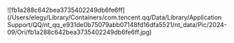 ![fb1a288c642bea3735402249db6fe6ff](/Users/elegy/Library/Containers/com.tencent.qq/Data/Library/Application Support/QQ/nt_qq_e931de0b75079abb07148fd16dfa5521/nt_data/Pic/2024-09/Ori/fb1a288c642bea3735402249db6fe6ff.jpg)